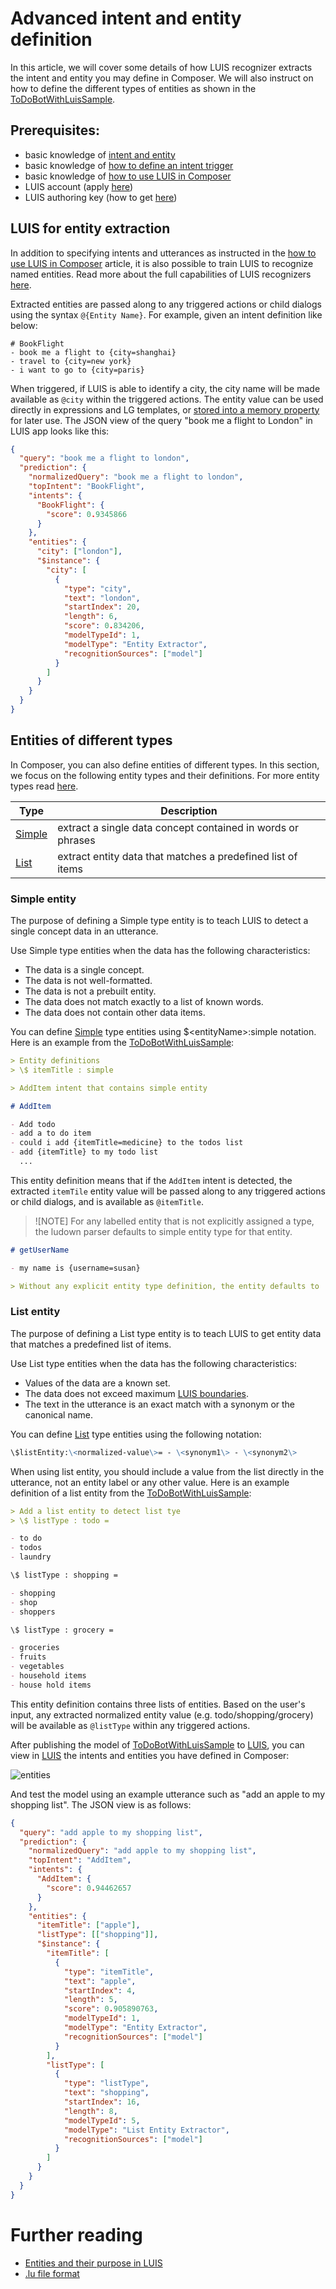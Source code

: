 # Advanced intent and entity definition

In this article, we will cover some details of how LUIS recognizer extracts the intent and entity you may define in Composer. We will also instruct on how to define the different types of entities as shown in the [ToDoBotWithLuisSample](https://github.com/microsoft/BotFramework-Composer/tree/main/Composer/packages/server/assets/projects/ToDoBotWithLuisSample).

## Prerequisites:

- basic knowledge of [intent and entity](concept-language-understanding.md#core-lu-concepts-in-composer)
- basic knowledge of [how to define an intent trigger](howto-defining-triggers.md#intent)
- basic knowledge of [how to use LUIS in Composer](howto-using-LUIS.md)
- LUIS account (apply [here](https://www.luis.ai/home))
- LUIS authoring key (how to get [here](https://docs.microsoft.com/en-us/azure/cognitive-services/luis/luis-concept-keys?tabs=V2#programmatic-key))

## LUIS for entity extraction

In addition to specifying intents and utterances as instructed in the [how to use LUIS in Composer](howto-using-LUIS.md) article, it is also possible to train LUIS to recognize named entities. Read more about the full capabilities of LUIS recognizers [here](https://aka.ms/lu-file-format).

Extracted entities are passed along to any triggered actions or child dialogs using the syntax `@{Entity Name}`. For example, given an intent definition like below:

```
# BookFlight
- book me a flight to {city=shanghai}
- travel to {city=new york}
- i want to go to {city=paris}
```

When triggered, if LUIS is able to identify a city, the city name will be made available as `@city` within the triggered actions. The entity value can be used directly in expressions and LG templates, or [stored into a memory property](concept-memory.md) for later use. The JSON view of the query "book me a flight to London" in LUIS app looks like this:

```json
{
  "query": "book me a flight to london",
  "prediction": {
    "normalizedQuery": "book me a flight to london",
    "topIntent": "BookFlight",
    "intents": {
      "BookFlight": {
        "score": 0.9345866
      }
    },
    "entities": {
      "city": ["london"],
      "$instance": {
        "city": [
          {
            "type": "city",
            "text": "london",
            "startIndex": 20,
            "length": 6,
            "score": 0.834206,
            "modelTypeId": 1,
            "modelType": "Entity Extractor",
            "recognitionSources": ["model"]
          }
        ]
      }
    }
  }
}
```

## Entities of different types

In Composer, you can also define entities of different types. In this section, we focus on the following entity types and their definitions. For more entity types read [here](https://aka.ms/lu-file-format).

| Type                                                                                                                | Description                                                 |
| ------------------------------------------------------------------------------------------------------------------- | ----------------------------------------------------------- |
| [Simple](https://docs.microsoft.com/en-us/azure/cognitive-services/luis/luis-quickstart-primary-and-secondary-data) | extract a single data concept contained in words or phrases |
| [List](https://docs.microsoft.com/en-us/azure/cognitive-services/luis/luis-quickstart-intent-and-list-entity)       | extract entity data that matches a predefined list of items |

### Simple entity

The purpose of defining a Simple type entity is to teach LUIS to detect a single concept data in an utterance.

Use Simple type entities when the data has the following characteristics:

- The data is a single concept.
- The data is not well-formatted.
- The data is not a prebuilt entity.
- The data does not match exactly to a list of known words.
- The data does not contain other data items.

You can define [Simple](<(https://docs.microsoft.com/en-us/azure/cognitive-services/luis/luis-quickstart-primary-and-secondary-data)>) type entities using \$\<entityName\>:simple notation. Here is an example from the [ToDoBotWithLuisSample](https://github.com/microsoft/BotFramework-Composer/tree/main/Composer/packages/server/assets/projects/ToDoBotWithLuisSample):

```markdown
> Entity definitions
> \$ itemTitle : simple

> AddItem intent that contains simple entity

# AddItem

- Add todo
- add a to do item
- could i add {itemTitle=medicine} to the todos list
- add {itemTitle} to my todo list
  ...
```

This entity definition means that if the `AddItem` intent is detected, the extracted `itemTile` entity value will be passed along to any triggered actions or child dialogs, and is available as `@itemTitle`.

> ![NOTE]
> For any labelled entity that is not explicitly assigned a type, the ludown parser defaults to simple entity type for that entity.

```markdown
# getUserName

- my name is {username=susan}

> Without any explicit entity type definition, the entity defaults to 'Simple' entity type.
```

### List entity

The purpose of defining a List type entity is to teach LUIS to get entity data that matches a predefined list of items.

Use List type entities when the data has the following characteristics:

- Values of the data are a known set.
- The data does not exceed maximum [LUIS boundaries](https://docs.microsoft.com/en-us/azure/cognitive-services/luis/luis-boundaries).
- The text in the utterance is an exact match with a synonym or the canonical name.

You can define [List](https://docs.microsoft.com/en-us/azure/cognitive-services/luis/luis-quickstart-intent-and-list-entity) type entities using the following notation:

```markdown
\$listEntity:\<normalized-value\>= - \<synonym1\> - \<synonym2\>
```

When using list entity, you should include a value from the list directly in the utterance, not an entity label or any other value. Here is an example definition of a list entity from the [ToDoBotWithLuisSample](https://github.com/microsoft/BotFramework-Composer/tree/main/Composer/packages/server/assets/projects/ToDoBotWithLuisSample):

```markdown
> Add a list entity to detect list tye
> \$ listType : todo =

- to do
- todos
- laundry

\$ listType : shopping =

- shopping
- shop
- shoppers

\$ listType : grocery =

- groceries
- fruits
- vegetables
- household items
- house hold items
```

This entity definition contains three lists of entities. Based on the user's input, any extracted normalized entity value (e.g. todo/shopping/grocery) will be available as `@listType` within any triggered actions.

After publishing the model of [ToDoBotWithLuisSample](https://github.com/microsoft/BotFramework-Composer/tree/main/Composer/packages/server/assets/projects/ToDoBotWithLuisSample) to [LUIS](https://www.luis.ai/), you can view in [LUIS](https://www.luis.ai/) the intents and entities you have defined in Composer:

![entities](./media/entities/entities.png)

And test the model using an example utterance such as "add an apple to my shopping list". The JSON view is as follows:

```json
{
  "query": "add apple to my shopping list",
  "prediction": {
    "normalizedQuery": "add apple to my shopping list",
    "topIntent": "AddItem",
    "intents": {
      "AddItem": {
        "score": 0.94462657
      }
    },
    "entities": {
      "itemTitle": ["apple"],
      "listType": [["shopping"]],
      "$instance": {
        "itemTitle": [
          {
            "type": "itemTitle",
            "text": "apple",
            "startIndex": 4,
            "length": 5,
            "score": 0.905890763,
            "modelTypeId": 1,
            "modelType": "Entity Extractor",
            "recognitionSources": ["model"]
          }
        ],
        "listType": [
          {
            "type": "listType",
            "text": "shopping",
            "startIndex": 16,
            "length": 8,
            "modelTypeId": 5,
            "modelType": "List Entity Extractor",
            "recognitionSources": ["model"]
          }
        ]
      }
    }
  }
}
```

# Further reading

- [Entities and their purpose in LUIS](https://docs.microsoft.com/en-us/azure/cognitive-services/luis/luis-concept-entity-types)
- [.lu file format](https://aka.ms/lu-file-format)
